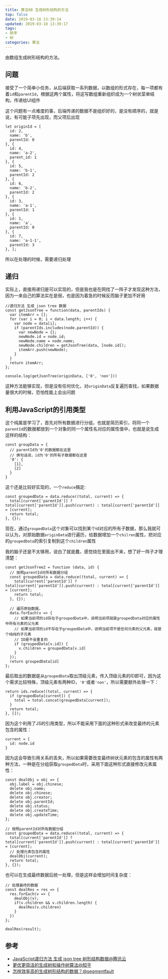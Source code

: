 ```yaml
---
title: 算法08 生成树形结构的方法
top: false
date: 2019-03-18 13:39:14
updated: 2019-03-18 13:39:17
tags:
- 排序
- 树
categories: 算法
---
```


由数组生成树形结构的方法。

<!-- more -->

## 问题

接受了一个简单小任务，从后端获取一系列数据，以数组的形式存在，每一项都有着`id`和`parentId`，根据这两个属性，将这写数组重新组织成为一个树状菜单结构，传递给UI组件

这个问题有一点难度的事，后端传递的数据不是组织好的，是没有顺序的，就是说，有可能子项先出现，而父项后出现

```JS
let originId = [ 
  id: 2,
  name: 'b',
  parentId: 0
}, {
  id: 4,
  name: 'a-2',
  parent_id: 1
}, {
  id: 5,
  name: 'b-1',
  parentId: 2
}, {
  id: 6,
  name: 'b-2',
  parentId: 2
}, {
  id: 3,
  name: 'a-1',
  parentId: 1
}, {
  id: 1,
  name: 'a',
  parentId: 0
}, {
  id: 7,
  name: 'a-1-1',
  parentId: 3
}, ];
```

所以在处理的时候，需要递归处理

## 递归

实际上，直接用递归是可以实现的，但是我也是在网找了一阵子才发现这种方法，因为一来自己的算法实在是弱，也是因为着急的时候反而脑子更加不好用

```JS
//递归方法 生成 json tree 数据
const getJsonTree = function(data, parentIds) {
  var itemArr = [];
  for (var i = 0; i < data.length; i++) {
    var node = data[i];
    if (parentIds.includes(node.parentId)) {
      var newNode = {};
      newNode.id = node.id;
      newNode.name = node.name;
      newNode.children = getJsonTree(data, [node.id]);
      itemArr.push(newNode);
    }
  }
  return itemArr;
};

console.log(getJsonTree(originData, ['0', 'non']))
```
这种方法能够实现，但是没有任何优化，对`originData`反复遍历查找，如果数据量很大的时候，恐怕性能上会出问题

## 利用JavaScript的引用类型

这个纯属是学习了，首先对所有数据进行分组，也就是简历索引，将同一个`parentId`的数据都放到一个对象的同一个属性名对应的属性值中，也就是说生成这样的结构：

```JS
const groupData = {
  // parentId为'0'的数据都在这里
  // 换句话说，id为'0'的所有子数据都在这里
  '0': {
    [1],
    [2]
  }
}
```
这个还是比较好实现的，一个`reduce`搞定:

```JS
const groupedData = data.reduce((total, current) => {
  total[current['parentId']] ? total[current['parentId']].push(current) : total[current['parentId']] = [current];
  return total;
}, {});
```
现在，通过`groupedData`这个对象可以找到某个id对应的所有子数据，那么我就可以认为，对原始数据`originData`进行遍历，给数据增加一个`chilren`属性，把对应的`groupedData`的索引复制到这个`children`属性 

我的脑子还是不太够用，说白了就是蠢，感觉绕在里面出不来，想了好一阵子才理清楚：

```JS
const getJsonTree2 = function (data, id) {
  // 按照parentId对所有数据分组
  const groupedData = data.reduce((total, current) => {
    total[current['parentId']] ? total[current['parentId']].push(current) : total[current['parentId']] = [current];
    return total;
  }, {});
  
  // 遍历原始数据，
  data.forEach(v => {
    // 如果当前项的id存在于groupedData中，说明当前项就是groupedData对应的属性中所有元素的父元素
    // 如果当前项的id不存在于groupedData中，说明当前项不是任何元素的父元素，就是个纯纯的子元素
    // ID是不会重复的
    if (groupedData[v.id]) {
      v.children = groupedData[v.id]
    }
  });
  return groupedData[id]
};
```

最后取出的数据是从`groupedData`取出顶级元素，传入顶级元素的ID即可，因为这个需求比较特殊，顶级元素有两种ID，`'0'`或者`'non'`，所以需要额外处理一下：

```JS
return ids.reduce((total, current) => {
  if (groupedData[current]) {
    total = total.concat(groupedData[current]);
  }
  return total;
}, []);
```

因为这个利用了JS的引用类型，所以不能采用下面的这种形式来改变最终的元素包含的属性：

```JS
current = {
  id: node.id
}
```
因为这会导致引用关系的丢失，所以如果需要改变最终树状元素的包含的属性有两种方法，一种是在分组获取`groupedData`时，采用下面这种形式直接修改元素属性：

```JS
const dealObj = obj => {
  obj.label = obj.chinese;
  delete obj.name;
  delete obj.chinese;
  delete obj.creator;
  delete obj.parentId;
  delete obj.status;
  delete obj.createTime;
  delete obj.updateTime;
};

// 按照parentId对所有数据分组
const groupedData = data.reduce((total, current) => {
  total[current['parentId']] ? total[current['parentId']].push(current) : total[current['parentId']] = [current];
  // 处理元素包含的属性
  dealObj(current);
  return total;
}, {});
```
也可以在生成最终数据后统一处理，但是这样会增加时间复杂度：

```JS
// 处理最终的数据
const dealRes = res => {
  res.forEach(v => {
    dealObj(v);
    if(v.children && v.children.length) {
      dealRes(v.children)
    }
  })
};

dealRes(result);
```
## 参考

- [JavaScript递归方法 生成 json tree 树形结构数据@腾讯云](https://cloud.tencent.com/developer/article/1054190)
- [更优更简洁的生成树和操作树算法@知乎](https://zhuanlan.zhihu.com/p/34044280)
- [怎样效率高的生成树形结构的数据？@segmentfault](https://segmentfault.com/q/1010000011173123)
